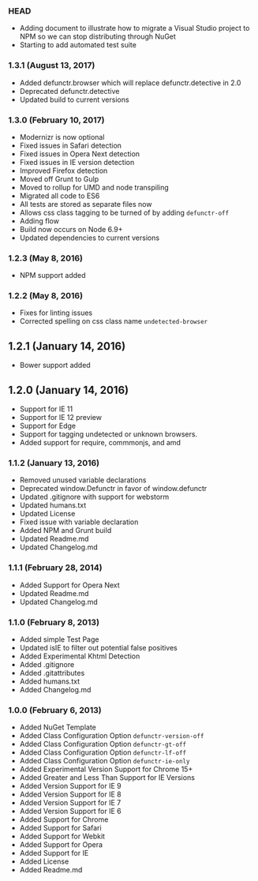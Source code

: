 ### HEAD

* Adding document to illustrate how to migrate a Visual Studio project to NPM so we can stop distributing through NuGet
* Starting to add automated test suite

### 1.3.1 (August 13, 2017)
* Added defunctr.browser which will replace defunctr.detective in 2.0
* Deprecated defunctr.detective
* Updated build to current versions

### 1.3.0 (February 10, 2017)
* Modernizr is now optional
* Fixed issues in Safari detection
* Fixed issues in Opera Next detection
* Fixed issues in IE version detection
* Improved Firefox detection
* Moved off Grunt to Gulp
* Moved to rollup for UMD and node transpiling
* Migrated all code to ES6
* All tests are stored as separate files now
* Allows css class tagging to be turned of by adding `defunctr-off`
* Adding flow
* Build now occurs on Node 6.9+
* Updated dependencies to current versions

### 1.2.3 (May 8, 2016)
* NPM support added

### 1.2.2 (May 8, 2016)
* Fixes for linting issues
* Corrected spelling on css class name `undetected-browser`

## 1.2.1 (January 14, 2016)
* Bower support added

## 1.2.0 (January 14, 2016)
* Support for IE 11
* Support for IE 12 preview
* Support for Edge
* Support for tagging undetected or unknown browsers.
* Added support for require, commmonjs, and amd

### 1.1.2 (January 13, 2016)

* Removed unused variable declarations
* Deprecated window.Defunctr in favor of window.defunctr
* Updated .gitignore with support for webstorm
* Updated humans.txt
* Updated License
* Fixed issue with variable declaration
* Added NPM and Grunt build
* Updated Readme.md
* Updated Changelog.md

### 1.1.1 (February 28, 2014)

* Added Support for Opera Next
* Updated Readme.md
* Updated Changelog.md

### 1.1.0 (February 8, 2013)

* Added simple Test Page
* Updated isIE to filter out potential false positives
* Added Experimental Khtml Detection
* Added .gitignore
* Added .gitattributes
* Added humans.txt
* Added Changelog.md

### 1.0.0 (February 6, 2013)

* Added NuGet Template
* Added Class Configuration Option `defunctr-version-off`
* Added Class Configuration Option `defunctr-gt-off`
* Added Class Configuration Option `defunctr-lf-off`
* Added Class Configuration Option `defunctr-ie-only`
* Added Experimental Version Support for Chrome 15+
* Added Greater and Less Than Support for IE Versions
* Added Version Support for IE 9
* Added Version Support for IE 8
* Added Version Support for IE 7
* Added Version Support for IE 6
* Added Support for Chrome
* Added Support for Safari
* Added Support for Webkit
* Added Support for Opera
* Added Support for IE
* Added License
* Added Readme.md
